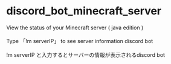 # discord_bot_minecraft_server
View the status of your Minecraft server ( java edition )
<br>
<br>
Type 「!m serverIP」 to see server information discord bot
<br>
<br>
!m serverIP と入力するとサーバーの情報が表示されるdiscord bot
